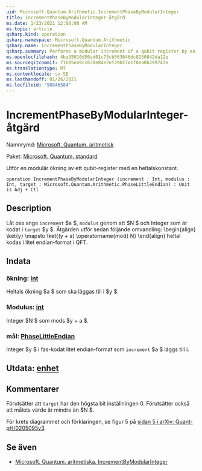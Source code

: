 ```yaml
---
uid: Microsoft.Quantum.Arithmetic.IncrementPhaseByModularInteger
title: IncrementPhaseByModularInteger-åtgärd
ms.date: 1/23/2021 12:00:00 AM
ms.topic: article
qsharp.kind: operation
qsharp.namespace: Microsoft.Quantum.Arithmetic
qsharp.name: IncrementPhaseByModularInteger
qsharp.summary: Performs a modular increment of a qubit register by an integer constant.
ms.openlocfilehash: 4ba35010d56ad01c73cb563646dc8150842da12e
ms.sourcegitcommit: 71605ea9cc630e84e7ef29027e1f0ea06299747e
ms.translationtype: MT
ms.contentlocale: sv-SE
ms.lasthandoff: 01/26/2021
ms.locfileid: "98846584"
---
```

# <a name="incrementphasebymodularinteger-operation"></a>IncrementPhaseByModularInteger-åtgärd

Namnrymd: [Microsoft. Quantum. aritmetisk](xref:Microsoft.Quantum.Arithmetic)

Paket: [Microsoft. Quantum. standard](https://nuget.org/packages/Microsoft.Quantum.Standard)


Utför en modulär ökning av ett qubit-register med en heltalskonstant.

```qsharp
operation IncrementPhaseByModularInteger (increment : Int, modulus : Int, target : Microsoft.Quantum.Arithmetic.PhaseLittleEndian) : Unit is Adj + Ctl
```


## <a name="description"></a>Description

Låt oss ange `increment` $a $, `modulus` genom att $N $ och Integer som är kodat i `target` $y $.
Åtgärden utför sedan följande omvandling: \begin{align} \ket{y} \mapsto \ket{(y + a) \operatorname{mod} N} \end{align} heltal kodas i litet endian-format i QFT.

## <a name="input"></a>Indata

### <a name="increment--int"></a>ökning: [int](xref:microsoft.quantum.lang-ref.int)

Heltals ökning $a $ som ska läggas till i $y $.


### <a name="modulus--int"></a>Modulus: [int](xref:microsoft.quantum.lang-ref.int)

Integer $N $ som mods $y + a $.


### <a name="target--phaselittleendian"></a>mål: [PhaseLittleEndian](xref:Microsoft.Quantum.Arithmetic.PhaseLittleEndian)

Integer $y $ i fas-kodat litet endian-format som `increment` $a $ läggs till i.



## <a name="output--unit"></a>Utdata: [enhet](xref:microsoft.quantum.lang-ref.unit)



## <a name="remarks"></a>Kommentarer

Förutsätter att `target` har den högsta bit inställningen 0.
Förutsätter också att målets värde är mindre än $N $.

För krets diagrammet och förklaringen, se figur 5 på [sidan 5 i arXiv: Quant-pH/0205095v3](https://arxiv.org/pdf/quant-ph/0205095v3.pdf#page=5).

## <a name="see-also"></a>Se även

- [Microsoft. Quantum. aritmetiska. IncrementByModularInteger](xref:Microsoft.Quantum.Arithmetic.IncrementByModularInteger)